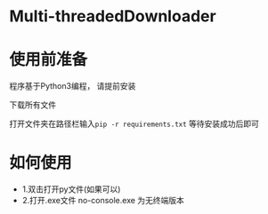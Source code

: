 # Multi-threadedDownloader
# 使用前准备

程序基于Python3编程， 请提前安装

下载所有文件

打开文件夹在路径栏输入`pip -r requirements.txt` 等待安装成功后即可

# 如何使用
- 1.双击打开py文件(如果可以)
- 2.打开.exe文件 no-console.exe 为无终端版本






